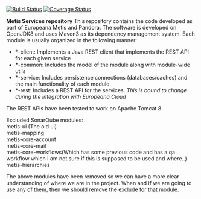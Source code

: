 [![Build Status](https://travis-ci.org/europeana/metis-framework.svg?branch=develop)](https://travis-ci.org/europeana/metis-framework)
[![Coverage Status](https://coveralls.io/repos/github/europeana/metis-framework/badge.svg?branch=develop)](https://coveralls.io/github/europeana/metis-framework?branch=develop)

**Metis Services repository**
This repository contains the code developed as part of Europeana Metis and Pandora.
The software is developed on OpenJDK8 and uses Maven3 as its dependency management system.
Each module is usually organized in the following manner:

 * *-client: Implements a Java REST client that implements the REST API for each given service
 * *-common: Includes the model of the module along with module-wide utils
 * *-service: Includes persistence connections (databases/caches) and the main functionality of each module
 * *-rest: Includes a REST API for the services. _This is bound to change during the integration with Europeana Cloud_

The REST APIs have been tested to work on Apache Tomcat 8.

Excluded SonarQube modules:  
metis-ui (The old ui)  
metis-mapping  
metis-core-account  
metis-core-mail  
metis-core-workflows(Which has some previous code and has a qa workflow which I am not sure if this is supposed to be used and where..)  
metis-hierarchies  

The above modules have been removed so we can have a more clear understanding of where we are in the project. When and if we are going to use any of them, then we should remove the exclude for that module.

